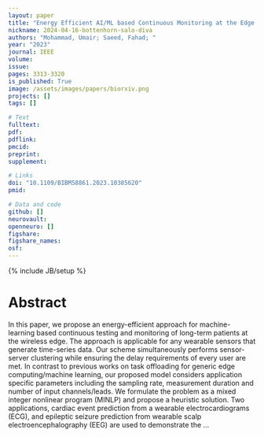 ```yaml
---
layout: paper
title: "Energy Efficient AI/ML based Continuous Monitoring at the Edge: ECG and EEG Case Study"
nickname: 2024-04-16-bottenhorn-salo-diva
authors: "Mohammad, Umair; Saeed, Fahad; "
year: "2023"
journal: IEEE
volume: 
issue:
pages: 3313-3320
is_published: True
image: /assets/images/papers/biorxiv.png
projects: []
tags: []

# Text
fulltext:
pdf:
pdflink:
pmcid:
preprint: 
supplement:

# Links
doi: "10.1109/BIBM58861.2023.10385620"
pmid:

# Data and code
github: []
neurovault:
openneuro: []
figshare:
figshare_names:
osf:
---
```

{% include JB/setup %}

# Abstract

In this paper, we propose an energy-efficient approach for machine-learning based continuous testing and monitoring of long-term patients at the wireless edge. The approach is applicable for any wearable sensors that generate time-series data. Our scheme simultaneously performs sensor-server clustering while ensuring the delay requirements of every user are met. In contrast to previous works on task offloading for generic edge computing/machine learning, our proposed model considers application specific parameters including the sampling rate, measurement duration and number of input channels/leads. We formulate the problem as a mixed integer nonlinear program (MINLP) and propose a heuristic solution. Two applications, cardiac event prediction from a wearable electrocardiograms (ECG), and epileptic seizure prediction from wearable scalp electroencephalography (EEG) are used to demonstrate the …
